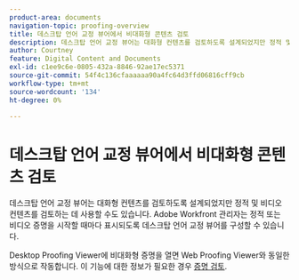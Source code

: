 ```yaml
---
product-area: documents
navigation-topic: proofing-overview
title: 데스크탑 언어 교정 뷰어에서 비대화형 콘텐츠 검토
description: 데스크탑 언어 교정 뷰어는 대화형 컨텐츠를 검토하도록 설계되었지만 정적 및 비디오 컨텐츠를 검토하는 데 사용할 수도 있습니다. Adobe Workfront 관리자는 정적 또는 비디오 증명을 시작할 때마다 표시되도록 데스크탑 언어 교정 뷰어를 구성할 수 있습니다.
author: Courtney
feature: Digital Content and Documents
exl-id: c1ee9c6e-0805-432a-8846-92ae17ec5371
source-git-commit: 54f4c136cfaaaaaa90a4fc64d3ffd06816cff9cb
workflow-type: tm+mt
source-wordcount: '134'
ht-degree: 0%

---
```


# 데스크탑 언어 교정 뷰어에서 비대화형 콘텐츠 검토

데스크탑 언어 교정 뷰어는 대화형 컨텐츠를 검토하도록 설계되었지만 정적 및 비디오 컨텐츠를 검토하는 데 사용할 수도 있습니다. Adobe Workfront 관리자는 정적 또는 비디오 증명을 시작할 때마다 표시되도록 데스크탑 언어 교정 뷰어를 구성할 수 있습니다.

Desktop Proofing Viewer에 비대화형 증명을 열면 Web Proofing Viewer와 동일한 방식으로 작동합니다. 이 기능에 대한 정보가 필요한 경우 [증명 검토](../../../review-and-approve-work/proofing/reviewing-proofs-within-workfront/review-a-proof/review-a-proof.md).
